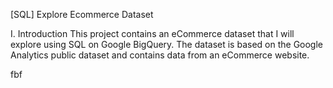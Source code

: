 [SQL] Explore Ecommerce Dataset

I. Introduction
This project contains an eCommerce dataset that I will explore using SQL on Google BigQuery. The dataset is based on the Google Analytics public dataset and contains data from an eCommerce website.

fbf
